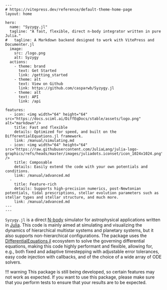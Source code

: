 ```@raw html
---
# https://vitepress.dev/reference/default-theme-home-page
layout: home

hero:
  name: "Syzygy.jl"
  tagline: "A fast, flexible, direct n-body integrator written in pure Julia."
#   tagline: A Markdown backend designed to work with VitePress and Documenter.jl
  image:
    src: /logo.png
    alt: Syzygy
  actions:
    - theme: brand
      text: Get Started
      link: /getting_started
    - theme: alt
      text: View on Github
      link: https://github.com/casparwb/Syzygy.jl
    - theme: alt
      text: API
      link: /api

features:
  - icon: <img width="64" height="64" src="https://docs.sciml.ai/DiffEqDocs/stable/assets/logo.png" alt="markdown"/>
    title: Fast and flexible
    details: Optimized for speed, and built on the DifferentialEquations.jl framework.
    link: /manual/simulating.md
  - icon: <img width="64" height="64" src="https://raw.githubusercontent.com/JuliaLang/julia-logo-graphics/refs/heads/master/images/juliadots.iconset/icon_1024x1024.png" />
    title: Composable
    details: Easily extend the code with your own potentials and conditions.
    link: /manual/advanced.md
  - 
    title: Feature-rich
    details: Supports high-precision numerics, post-Newtonian potentials, tidal prescriptions, stellar evolution parameters such as stellar types and stellar structure, and much more. 
    link: /manual/advanced.md
---
---
```

`Syzygy.jl` is a direct [N-body](https://en.wikipedia.org/wiki/N-body_simulation) simulator for astrophysical applications written in [Julia](https://julialang.org/). This code is mainly aimed at simulating and visualizing the dynamics of hierarchical multistar systems and planetary systems, but it also supports non-hierarchical configurations. The package uses the [DifferentialEquations.jl](https://diffeq.sciml.ai/) ecosystem to solve the governing differential equations, making this code highly performant and flexible, allowing for, e.g., both fixed and adaptive timestepping with adjustable error tolerances, easy code injection with callbacks, and of the choice of a wide array of ODE solvers. 



!!! warning
    This package is still being developed, so certain features may not work as expected. If you want to use this package, please make sure that you perform tests to ensure that your results are to be expected.